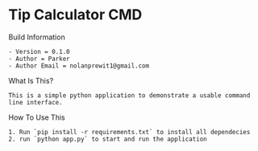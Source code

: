 # Tip Calculator CMD

Build Information 

    - Version = 0.1.0
    - Author = Parker
    - Author Email = nolanprewit1@gmail.com


What Is This? 

    This is a simple python application to demonstrate a usable command line interface.


How To Use This 

    1. Run `pip install -r requirements.txt` to install all dependecies
    2. run `python app.py` to start and run the application
